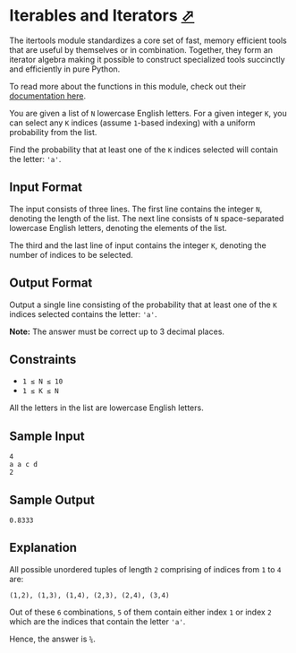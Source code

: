 # Iterables and Iterators [⬀](https://www.hackerrank.com/challenges/iterables-and-iterators)

The itertools module standardizes a core set of fast, memory efficient tools that are useful by themselves or in combination. Together, they form an iterator algebra making it possible to construct specialized tools succinctly and efficiently in pure Python.

To read more about the functions in this module, check out their [documentation here](https://docs.python.org/2/library/itertools.html).

You are given a list of `N` lowercase English letters. For a given integer `K`, you can select any `K` indices (assume `1`-based indexing) with a uniform probability from the list.

Find the probability that at least one of the `K` indices selected will contain the letter: `'a'`.

## Input Format

The input consists of three lines. The first line contains the integer `N`, denoting the length of the list. The next line consists of `N` space-separated lowercase English letters, denoting the elements of the list.

The third and the last line of input contains the integer `K`, denoting the number of indices to be selected.

## Output Format

Output a single line consisting of the probability that at least one of the `K` indices selected contains the letter: `'a'`.

**Note:** The answer must be correct up to 3 decimal places.

## Constraints
- `1 ≤ N ≤ 10`
- `1 ≤ K ≤ N`

All the letters in the list are lowercase English letters.

## Sample Input
```
4 
a a c d
2
```

## Sample Output
```
0.8333
```

## Explanation

All possible unordered tuples of length `2` comprising of indices from `1` to `4` are:

```
(1,2), (1,3), (1,4), (2,3), (2,4), (3,4)
```

Out of these `6` combinations, `5` of them contain either index `1` or index `2` which are the indices that contain the letter `'a'`.

Hence, the answer is `⅚`.